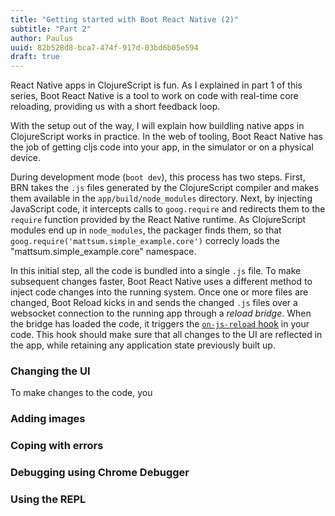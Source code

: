 ```yaml
---
title: "Getting started with Boot React Native (2)"
subtitle: "Part 2"
author: Paulus
uuid: 82b528d8-bca7-474f-917d-03bd6b05e594
draft: true
---
```


React Native apps in ClojureScript is fun. As I explained in part 1 of this
series, Boot React Native is a tool to work on code with real-time core
reloading, providing us with a short feedback loop.

With the setup out of the way, I will explain how buildling native apps in
ClojureScript works in practice. In the web of tooling, Boot React Native has
the job of getting cljs code into your app, in the simulator or on a physical
device.

During development mode (`boot dev`), this process has two steps. First, BRN
takes the `.js` files generated by the ClojureScript compiler and makes them
available in the `app/build/node_modules` directory. Next, by injecting
JavaScript code, it intercepts calls to `goog.require` and redirects them to the
`require` function provided by the React Native runtime. As ClojureScript
modules end up in `node_modules`, the packager finds them, so that
`goog.require('mattsum.simple_example.core')` correcly loads the
"mattsum.simple_example.core" namespace.

In this initial step, all the code is bundled into a single `.js` file. To make
subsequent changes faster, Boot React Native uses a different method to inject
code changes into the running system. Once one or more files are changed, Boot
Reload kicks in and sends the changed `.js` files over a websocket connection to
the running app through a *reload bridge*. When the bridge has loaded the code,
it triggers the
[`on-js-reload` hook](https://github.com/mjmeintjes/boot-react-native/blob/de752982cfc850f80c67ee472b3891b404844221/example/src/mattsum/simple_example/core.cljs#L51)
in your code. This hook should make sure that all changes to the UI are
reflected in the app, while retaining any application state previously built up. 

### Changing the UI

To make changes to the code, you

### Adding images

### Coping with errors

### Debugging using Chrome Debugger

### Using the REPL
